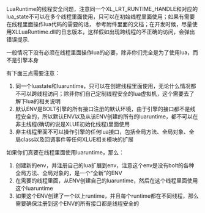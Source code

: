 LuaRuntime的线程安全问题，注意同一个XL_LRT_RUNTIME_HANDLE和对应的lua_state不可以在多个线程里面使用，只可以在初始线程里面使用；如果有需要在线程里面操作lua代码的需要的话， 参考附件里面的文档；在开发时候，尽量使用XLLuaRuntime.dll的日志版本，这样假如出现跨线程的不正确的访问，会弹出错误提示.

一般情况下没有必须在线程里面操作lua的必要，除非你们完全是为了使用lua，而不是引擎本身

有下面三点需要注意：

1. 同一个luastate和luaruntime，只可以在创建线程里面使用，无论什么情况都不可以跨线程访问；除非你们自己定制线程安全的lua虚拟机，这个需要去了解下lua的相关说明
2. 默认ENV是BOLT引擎的所有接口注册的默认环境，由于引擎的接口都不是线程安全的，所以默认ENV以及从该ENV创建的所有的luaruntime，都不可以在非主线程(确切的说是XLUE初始化线程)里面使用
3. 非主线程里面不可以操作引擎的任何lua接口，包括全局方法、全局对象、全局class以及回调事件等任何XLUE相关模块的扩展

如果你们真要在线程里面使用luaruntime，那么：

1. 创建新的env，并注册自己的lua扩展到env，注意这个env是没有bolt的各种全局方法、全局对象的，是一个“全新”的ENV
2. 在需要的线程里面，从ENV创建自己的luaruntime，然后在这个线程里面使用这个luaruntime
3. 如果这个ENV创建了一个以上runtime，并且每个runtime都在不同线程，那么需要确保注册到这个ENV的所有接口都是线程安全的